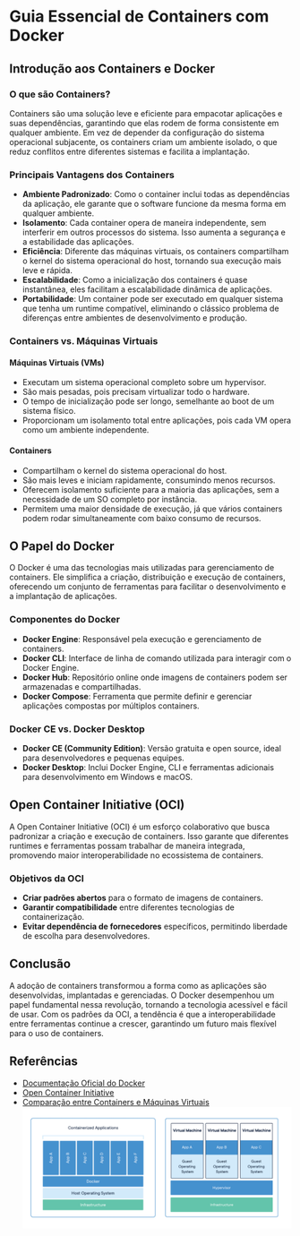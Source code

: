 # Guia Essencial de Containers com Docker

## Introdução aos Containers e Docker

### O que são Containers?
Containers são uma solução leve e eficiente para empacotar aplicações e suas dependências, garantindo que elas rodem de forma consistente em qualquer ambiente. Em vez de depender da configuração do sistema operacional subjacente, os containers criam um ambiente isolado, o que reduz conflitos entre diferentes sistemas e facilita a implantação.

### Principais Vantagens dos Containers

- **Ambiente Padronizado**: Como o container inclui todas as dependências da aplicação, ele garante que o software funcione da mesma forma em qualquer ambiente.
- **Isolamento**: Cada container opera de maneira independente, sem interferir em outros processos do sistema. Isso aumenta a segurança e a estabilidade das aplicações.
- **Eficiência**: Diferente das máquinas virtuais, os containers compartilham o kernel do sistema operacional do host, tornando sua execução mais leve e rápida.
- **Escalabilidade**: Como a inicialização dos containers é quase instantânea, eles facilitam a escalabilidade dinâmica de aplicações.
- **Portabilidade**: Um container pode ser executado em qualquer sistema que tenha um runtime compatível, eliminando o clássico problema de diferenças entre ambientes de desenvolvimento e produção.

### Containers vs. Máquinas Virtuais

#### Máquinas Virtuais (VMs)
- Executam um sistema operacional completo sobre um hypervisor.
- São mais pesadas, pois precisam virtualizar todo o hardware.
- O tempo de inicialização pode ser longo, semelhante ao boot de um sistema físico.
- Proporcionam um isolamento total entre aplicações, pois cada VM opera como um ambiente independente.

#### Containers
- Compartilham o kernel do sistema operacional do host.
- São mais leves e iniciam rapidamente, consumindo menos recursos.
- Oferecem isolamento suficiente para a maioria das aplicações, sem a necessidade de um SO completo por instância.
- Permitem uma maior densidade de execução, já que vários containers podem rodar simultaneamente com baixo consumo de recursos.

## O Papel do Docker

O Docker é uma das tecnologias mais utilizadas para gerenciamento de containers. Ele simplifica a criação, distribuição e execução de containers, oferecendo um conjunto de ferramentas para facilitar o desenvolvimento e a implantação de aplicações.

### Componentes do Docker
- **Docker Engine**: Responsável pela execução e gerenciamento de containers.
- **Docker CLI**: Interface de linha de comando utilizada para interagir com o Docker Engine.
- **Docker Hub**: Repositório online onde imagens de containers podem ser armazenadas e compartilhadas.
- **Docker Compose**: Ferramenta que permite definir e gerenciar aplicações compostas por múltiplos containers.

### Docker CE vs. Docker Desktop
- **Docker CE (Community Edition)**: Versão gratuita e open source, ideal para desenvolvedores e pequenas equipes.
- **Docker Desktop**: Inclui Docker Engine, CLI e ferramentas adicionais para desenvolvimento em Windows e macOS.

## Open Container Initiative (OCI)

A Open Container Initiative (OCI) é um esforço colaborativo que busca padronizar a criação e execução de containers. Isso garante que diferentes runtimes e ferramentas possam trabalhar de maneira integrada, promovendo maior interoperabilidade no ecossistema de containers.

### Objetivos da OCI
- **Criar padrões abertos** para o formato de imagens de containers.
- **Garantir compatibilidade** entre diferentes tecnologias de containerização.
- **Evitar dependência de fornecedores** específicos, permitindo liberdade de escolha para desenvolvedores.

## Conclusão

A adoção de containers transformou a forma como as aplicações são desenvolvidas, implantadas e gerenciadas. O Docker desempenhou um papel fundamental nessa revolução, tornando a tecnologia acessível e fácil de usar. Com os padrões da OCI, a tendência é que a interoperabilidade entre ferramentas continue a crescer, garantindo um futuro mais flexível para o uso de containers.

## Referências
- [Documentação Oficial do Docker](https://docs.docker.com/)
- [Open Container Initiative](https://opencontainers.org/)
- [Comparação entre Containers e Máquinas Virtuais](https://www.docker.com/resources/what-container/)
![dockerVsVms](./img/docekrvsvms.png)

